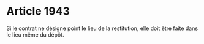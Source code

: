 # Article 1943

Si le contrat ne désigne point le lieu de la restitution, elle doit être faite dans le lieu même du dépôt.